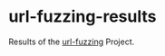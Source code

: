 # url-fuzzing-results

Results of the [url-fuzzing](https://github.com/s9varesc/url-fuzzing) Project.
